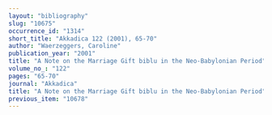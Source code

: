 ```yaml
---
layout: "bibliography"
slug: "10675"
occurrence_id: "1314"
short_title: "Akkadica 122 (2001), 65-70"
author: "Waerzeggers, Caroline"
publication_year: "2001"
title: "A Note on the Marriage Gift biblu in the Neo-Babylonian Period"
volume_no_: "122"
pages: "65-70"
journal: "Akkadica"
title: "A Note on the Marriage Gift biblu in the Neo-Babylonian Period"
previous_item: "10678"
---
```

